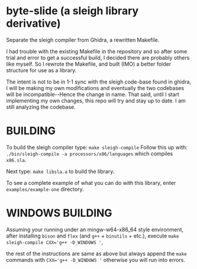 # byte-slide (a sleigh library derivative)
Separate the sleigh compiler from Ghidra, a rewritten Makefile.

I had trouble with the existing Makefile in the repository and so after some trial and error to get a successful build, I decided there are probably others like myself. So I rewrote the Makefile, and built (IMO) a better folder structure for use as a library.

The intent is not to be in 1-1 sync with the sleigh code-base found in ghidra, I will be making my own modifications and eventually the two codebases will be incompatible--Hence the change in name. That said, until I start implementing my own changes, this repo will try and stay up to date. I am still analyzing the codebase.

# BUILDING
To build the sleigh compiler type: `make sleigh-compile`
Follow this up with: `./bin/sleigh-compile -a processors/x86/languages`
which compiles `x86.sla`.

Next type: `make libsla.a` to build the library.

To see a complete example of what you can do with this library, enter `examples/example-one` directory.

# WINDOWS BUILDING
Assuming your running under an mingw-w64-x86_64 style environment, after installing `bison` and `flex` (and `g++` + `binutils` + etc.), 
execute `make sleigh-compile CXX='g++ -D_WINDOWS '`, 

the rest of the instructions are same as above but always append the `make` commands with `CXX='g++ -D_WINDOWS '` otherwise you will run into errors.
